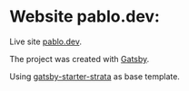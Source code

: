 # Website pablo.dev:

Live site [pablo.dev](https://pablo.dev).

The project was created with [Gatsby](https://www.gatsbyjs.org/).

Using [gatsby-starter-strata](http://gatsby-strata.surge.sh/) as base template.
